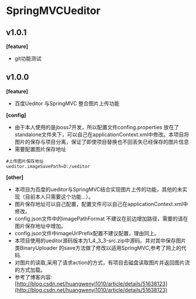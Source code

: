 # SpringMVCUeditor
v1.0.1
-------
**[feature]**
* git功能测试

v1.0.0
------
**[feature]**
* 百度Ueditor 与SpringMVC 整合图片上传功能

**[config]**
* 由于本人使用的是jboss7开发，所以配置文件confing.properties 放在了standalone文件夹下，可以自己在applicationContext.xml中修改。本项目将图片的保存与项目分离，保证了即使项目替换也不回丢失已经保存的图片信息
* 需要配置图片保存地址
```
#上传图片保存地址
ueditor.imageSavePath=D:/ueditor
```
**[other]**
* 本项目为百度的ueditor与SpringMVC结合实现图片上传的功能，其他的未实现（目前本人只需要这个功能...）。
* 图片保存地址可以自己配置，配置文件可以自己在applicationContext.xml中修改。
* config.json文件中的imagePathFormat 不建议在前边增加路径，需要的请在图片保存地址中增加。
* config.json文件中imageUrlPrefix配置不建议配置，理由同上。
* 本项目使用的ueditor源码版本为1_4_3_3-src.zip中源码。并对其中保存图片类BinaryUploader 的save方法做了修改以适用SpringMVC,参考了网上的代码.
* 对图片的读取,采用了请求action的方式，有项目去磁盘读取图片并返回图片流的方式加载。
* 参考了博客内容:[http://blog.csdn.net/huangwenyi1010/article/details/51638123](http://blog.csdn.net/huangwenyi1010/article/details/51638123)
